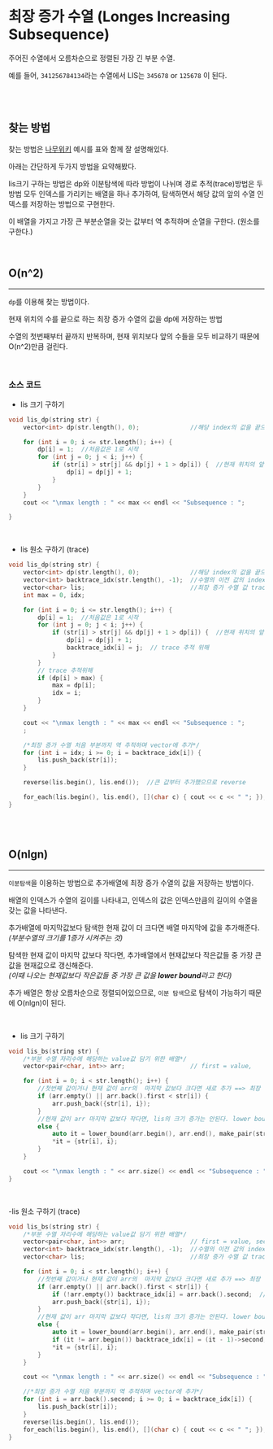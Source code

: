 # 최장 증가 수열 (Longes Increasing Subsequence)

주어진 수열에서 오름차순으로 정렬된 가장 긴 부분 수열.

예를 들어, `341256784134`라는 수열에서 LIS는 `345678` or `125678` 이 된다.

<br><br>

## 찾는 방법

찾는 방법은 [나무위키](https://namu.wiki/w/%EC%B5%9C%EC%9E%A5%20%EC%A6%9D%EA%B0%80%20%EB%B6%80%EB%B6%84%20%EC%88%98%EC%97%B4) 예시를 표와 함께 잘 설명해있다.

아래는 간단하게 두가지 방법을 요약해봤다.

lis크기 구하는 방법은 dp와 이분탐색에 따라 방법이 나뉘며 경로 추적(trace)방법은
두 방법 모두 인덱스를 가리키는 배열을 하나 추가하여, 탐색하면서 해당 값의 앞의 수열 인덱스를 저장하는 방법으로 구현한다.

이 배열을 가지고 가장 큰 부분순열을 갖는 값부터 역 추적하며 순열을 구한다. (원소를 구한다.)

<br>

## O(n^2)

---

`dp`를 이용해 찾는 방법이다.

현재 위치의 수를 끝으로 하는 최장 증가 수열의 값을 dp에 저장하는 방법

수열의 첫번째부터 끝까지 반복하며, 현재 위치보다 앞의 수들을 모두 비교하기 때문에 O(n^2)만큼 걸린다.

<br>

### 소스 코드

- lis 크기 구하기

```cpp
void lis_dp(string str) {
    vector<int> dp(str.length(), 0);              //해당 index의 값을 끝으로 하는 가장 긴 수열의 값 저장

    for (int i = 0; i <= str.length(); i++) {
        dp[i] = 1;  //처음값은 1로 시작
        for (int j = 0; j < i; j++) {
            if (str[i] > str[j] && dp[j] + 1 > dp[i]) {  //현재 위치의 앞의값중 가장 긴 수열의 길이 find
                dp[i] = dp[j] + 1;
            }
        }
    }
    cout << "\nmax length : " << max << endl << "Subsequence : ";

}
```

<br>

- lis 원소 구하기 (trace)

```cpp
void lis_dp(string str) {
    vector<int> dp(str.length(), 0);              //해당 index의 값을 끝으로 하는 가장 긴 수열의 값 저장
    vector<int> backtrace_idx(str.length(), -1);  //수열의 이전 값의 index값, -1이 처음 값
    vector<char> lis;                             //최장 증가 수열 값 trace
    int max = 0, idx;

    for (int i = 0; i <= str.length(); i++) {
        dp[i] = 1;  //처음값은 1로 시작
        for (int j = 0; j < i; j++) {
            if (str[i] > str[j] && dp[j] + 1 > dp[i]) {  //현재 위치의 앞의값중 가장 긴 수열의 길이 find
                dp[i] = dp[j] + 1;
                backtrace_idx[i] = j;  // trace 추적 위해
            }
        }
        // trace 추적위해
        if (dp[i] > max) {
            max = dp[i];
            idx = i;
        }
    }

    cout << "\nmax length : " << max << endl << "Subsequence : ";
    ;

    /*최장 증가 수열 처음 부분까지 역 추적하며 vector에 추가*/
    for (int i = idx; i >= 0; i = backtrace_idx[i]) {
        lis.push_back(str[i]);
    }

    reverse(lis.begin(), lis.end());  //큰 값부터 추가했으므로 reverse

    for_each(lis.begin(), lis.end(), [](char c) { cout << c << " "; });  // print
}
```

<br><br>

## O(nlgn)

---

`이분탐색`을 이용하는 방법으로 추가배열에 최장 증가 수열의 값을 저장하는 방법이다.

배열의 인덱스가 수열의 길이를 나타내고, 인덱스의 값은 인덱스만큼의 길이의 수열을 갖는 값을 나타낸다.

추가배열에 마지막값보다 탐색한 현재 값이 더 크다면 배열 마지막에 값을 추가해준다.
<br>_(부분수열의 크기를 1증가 시켜주는 것)_

탐색한 현재 값이 마지막 값보다 작다면, 추가배열에서 현재값보다 작은값들 중 가장 큰 값을 현재값으로 갱신해준다.
<br>_(이때 나오는 현재값보다 작은값들 중 가장 큰 값을 **lower bound**라고 한다)_

추가 배열은 항상 오름차순으로 정렬되어있으므로, `이분 탐색`으로 탐색이 가능하기 때문에 O(nlgn)이 된다.

<br>

- lis 크기 구하기

```cpp
void lis_bs(string str) {
    /*부분 수열 자리수에 해당하는 value값 담기 위한 배열*/
    vector<pair<char, int>> arr;                  // first = value,

    for (int i = 0; i < str.length(); i++) {
        //첫번째 값이거나 현재 값이 arr의  마지막 값보다 크다면 새로 추가 ==> 최장 증가 수열의 크기 1증가
        if (arr.empty() || arr.back().first < str[i]) {
            arr.push_back({str[i], i});
        }
        //현재 값이 arr 마지막 값보다 작다면, lis의 크기 증가는 안된다. lower bound의 값 갱신
        else {
            auto it = lower_bound(arr.begin(), arr.end(), make_pair(str[i], i), cmp);
            *it = {str[i], i};
        }
    }

    cout << "\nmax length : " << arr.size() << endl << "Subsequence : ";
}
```

<br>

-lis 원소 구하기 (trace)

```cpp
void lis_bs(string str) {
    /*부분 수열 자리수에 해당하는 value값 담기 위한 배열*/
    vector<pair<char, int>> arr;                  // first = value, second = idx ==> 배열의 길이가 lis 크기다.
    vector<int> backtrace_idx(str.length(), -1);  //수열의 이전 값의 index값, -1이 처음 값
    vector<char> lis;                             //최장 증가 수열 값 trace

    for (int i = 0; i < str.length(); i++) {
        //첫번째 값이거나 현재 값이 arr의  마지막 값보다 크다면 새로 추가 ==> 최장 증가 수열의 크기 1증가
        if (arr.empty() || arr.back().first < str[i]) {
            if (!arr.empty()) backtrace_idx[i] = arr.back().second;  //최장 증가 수열값 trace
            arr.push_back({str[i], i});
        }
        //현재 값이 arr 마지막 값보다 작다면, lis의 크기 증가는 안된다. lower bound의 값 갱신
        else {
            auto it = lower_bound(arr.begin(), arr.end(), make_pair(str[i], i), cmp);
            if (it != arr.begin()) backtrace_idx[i] = (it - 1)->second;  // lis 값 trace ==> lower bound 위치가 맨 앞이라면 수행 x
            *it = {str[i], i};
        }
    }

    cout << "\nmax length : " << arr.size() << endl << "Subsequence : ";

    //*최장 증가 수열 처음 부분까지 역 추적하며 vector에 추가*/
    for (int i = arr.back().second; i >= 0; i = backtrace_idx[i]) {
        lis.push_back(str[i]);
    }
    reverse(lis.begin(), lis.end());                                     //큰 값부터 추가했으므로 reverse
    for_each(lis.begin(), lis.end(), [](char c) { cout << c << " "; });  // print
}
```
